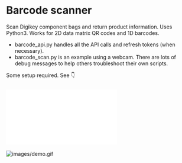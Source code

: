 # Barcode scanner

Scan Digikey component bags and return product information. Uses Python3. Works for 2D data matrix QR codes and 1D barcodes.

- barcode_api.py handles all the API calls and refresh tokens (when necessary).
- barcode_scan.py is an example using a webcam. There are lots of debug messages to help others troubleshoot their own scripts.

Some setup required. See 👇
### ![Step-by-step Tutorial](/tutorial.md)

![images/demo.gif](images/demo.gif)

